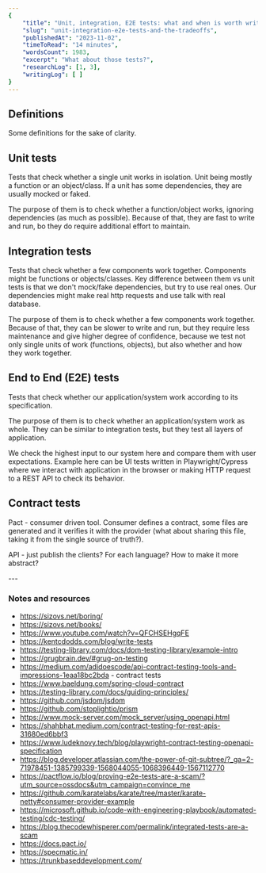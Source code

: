 ```yaml
---
{
    "title": "Unit, integration, E2E tests: what and when is worth writing?",
    "slug": "unit-integration-e2e-tests-and-the-tradeoffs",
    "publishedAt": "2023-11-02",
    "timeToRead": "14 minutes",
    "wordsCount": 1983,
    "excerpt": "What about those tests?",
    "researchLog": [1, 3],
    "writingLog": [ ]
}
---
```


## Definitions

Some definitions for the sake of clarity.

## Unit tests

Tests that check whether a single unit works in isolation. Unit being mostly a function or an object/class.
If a unit has some dependencies, they are usually mocked or faked.

The purpose of them is to check whether a function/object works, ignoring dependencies (as much as possible).
Because of that, they are fast to write and run, bo they do require additional effort to maintain.

## Integration tests

Tests that check whether a few components work together. Components might be functions or objects/classes.
Key difference between them vs unit tests is that we don't mock/fake dependencies, but try to use real ones.
Our dependencies might make real http requests and use talk with real database.

The purpose of them is to check whether a few components work together.
Because of that, they can be slower to write and run, but they require less maintenance and give higher degree of
confidence,
because we test not only single units of work (functions, objects), but also whether and how they work together.

## End to End (E2E) tests

Tests that check whether our application/system work according to its specification.

The purpose of them is to check whether an application/system work as whole.
They can be similar to integration tests, but they test all layers of application.

We check the highest input to our system here and compare them with user expectations.
Example here can be UI tests written in Playwright/Cypress where we interact with application in the browser
or making HTTP request to a REST API to check its behavior.

## Contract tests

Pact - consumer driven tool. Consumer defines a contract, some files are generated and it verifies it with the provider (what about sharing this file, taking it from the single source of truth?).

API - just publish the clients? For each language? How to make it more abstract?

<div class="article-delimiter">---</div>

### Notes and resources
* https://sizovs.net/boring/
* https://sizovs.net/books/
* https://www.youtube.com/watch?v=QFCHSEHgqFE
* https://kentcdodds.com/blog/write-tests
* https://testing-library.com/docs/dom-testing-library/example-intro
* https://grugbrain.dev/#grug-on-testing
* https://medium.com/adidoescode/api-contract-testing-tools-and-impressions-1eaa18bc2bda - contract tests
* https://www.baeldung.com/spring-cloud-contract
* https://testing-library.com/docs/guiding-principles/
* https://github.com/jsdom/jsdom
* https://github.com/stoplightio/prism
* https://www.mock-server.com/mock_server/using_openapi.html
* https://shahbhat.medium.com/contract-testing-for-rest-apis-31680ed6bbf3
* https://www.ludeknovy.tech/blog/playwright-contract-testing-openapi-specification
* https://blog.developer.atlassian.com/the-power-of-git-subtree/?_ga=2-71978451-1385799339-1568044055-1068396449-1567112770
* https://pactflow.io/blog/proving-e2e-tests-are-a-scam/?utm_source=ossdocs&utm_campaign=convince_me
* https://github.com/karatelabs/karate/tree/master/karate-netty#consumer-provider-example
* https://microsoft.github.io/code-with-engineering-playbook/automated-testing/cdc-testing/
* https://blog.thecodewhisperer.com/permalink/integrated-tests-are-a-scam
* https://docs.pact.io/
* https://specmatic.in/
* https://trunkbaseddevelopment.com/